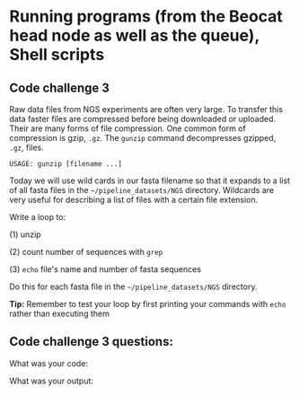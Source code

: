 Running programs (from the Beocat head node as well as the queue), Shell scripts
================================================================================

## Code challenge 3

Raw data files from NGS experiments are often very large. To transfer this data faster files are compressed before being downloaded or uploaded. Their are many forms of file compression. One common form of compression is gzip, `.gz`. The `gunzip` command decompresses gzipped, `.gz`, files.

    USAGE: gunzip [filename ...]

Today we will use wild cards in our fasta filename so that it expands to a list of all fasta files in the `~/pipeline_datasets/NGS` directory. Wildcards are very useful for describing a list of files with a certain file extension. 
 
Write a loop to:

(1) unzip 

(2) count number of sequences with `grep`

(3) `echo` file's name and number of fasta sequences

Do this for each fasta file in the `~/pipeline_datasets/NGS` directory.

**Tip:** Remember to test your loop by first printing your commands with `echo` rather than executing them
 
## Code challenge 3 questions:

What was your code:

What was your output:
 
